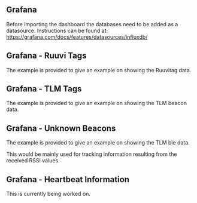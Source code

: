 ## Grafana

Before importing the dashboard the databases need to be added as a datasource.
Instructions can be found at:
https://grafana.com/docs/features/datasources/influxdb/

## Grafana - Ruuvi Tags
The example is provided to give an example on showing the Ruuvitag data.

## Grafana - TLM Tags

The example is provided to give an example on showing the TLM beacon data.


## Grafana - Unknown Beacons

The example is provided to give an example on showing the TLM ble data.

This would be mainly used for tracking information resulting from the received RSSI values.

## Grafana - Heartbeat Information

This is currently being worked on.